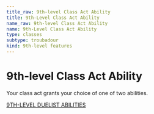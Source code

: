 ```yaml
---
title_raw: 9th-level Class Act Ability
title: 9th-Level Class Act Ability
name_raw: 9th-level Class Act Ability
name: 9th-Level Class Act Ability
type: classes
subtype: troubadour
kind: 9th-level features
---
```


# 9th-level Class Act Ability

Your class act grants your choice of one of two abilities.

[9TH-LEVEL DUELIST ABILITIES](./9th-Level%20Duelist%20Abilities.md)
